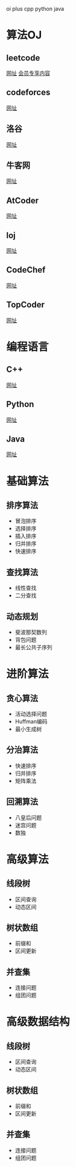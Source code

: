 oi plus cpp python java


# 算法OJ

## leetcode
[网址](https://leetcode.com)
[会员专享内容](./oj/lc/lc.md)


## codeforces
 [网址](https://codeforces.com)



## 洛谷
[网址](https://www.luogu.com.cn)

## 牛客网
[网址](https://www.nowcoder.com)

## AtCoder
[网址](https://atcoder.jp)

## loj
 [网址](https://loj.ac)

## CodeChef
 [网址](https://www.codechef.com)


## TopCoder
 [网址](https://www.topcoder.com)


# 编程语言

## C++
 [网址](https://en.cppreference.com/)


## Python
 [网址](https://docs.python.org/3/)



## Java
 [网址](https://docs.oracle.com/javase/8/docs/api/)



# 基础算法

## 排序算法
- 冒泡排序
- 选择排序
- 插入排序
- 归并排序
- 快速排序

## 查找算法
- 线性查找
- 二分查找

## 动态规划
- 斐波那契数列
- 背包问题
- 最长公共子序列

# 进阶算法

## 贪心算法
- 活动选择问题
- Huffman编码
- 最小生成树

## 分治算法
- 快速排序
- 归并排序
- 矩阵乘法

## 回溯算法
- 八皇后问题
- 迷宫问题
- 数独


# 高级算法

## 线段树
- 区间查询
- 动态区间

## 树状数组
- 前缀和
- 区间更新

## 并查集
- 连接问题
- 组团问题


# 高级数据结构

## 线段树
- 区间查询
- 动态区间

## 树状数组
- 前缀和
- 区间更新

## 并查集
- 连接问题
- 组团问题


